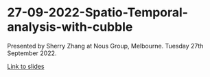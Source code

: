 # 27-09-2022-Spatio-Temporal-analysis-with-cubble

Presented by Sherry Zhang at Nous Group, Melbourne. Tuesday 27th September 2022.

[Link to slides](https://sherryzhang-rladiesmelb2022.netlify.app/#/title-slide)
